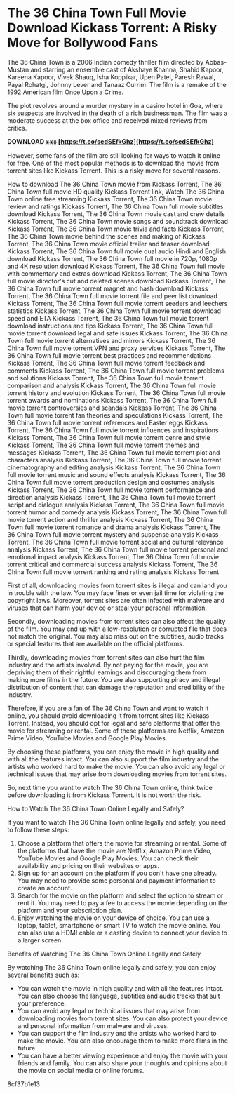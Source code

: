 
 
# The 36 China Town Full Movie Download Kickass Torrent: A Risky Move for Bollywood Fans
 
The 36 China Town is a 2006 Indian comedy thriller film directed by Abbas-Mustan and starring an ensemble cast of Akshaye Khanna, Shahid Kapoor, Kareena Kapoor, Vivek Shauq, Isha Koppikar, Upen Patel, Paresh Rawal, Payal Rohatgi, Johnny Lever and Tanaaz Currim. The film is a remake of the 1992 American film Once Upon a Crime.
 
The plot revolves around a murder mystery in a casino hotel in Goa, where six suspects are involved in the death of a rich businessman. The film was a moderate success at the box office and received mixed reviews from critics.
 
**DOWNLOAD ⚹⚹⚹ [https://t.co/sedSEfkGhz](https://t.co/sedSEfkGhz)**


 
However, some fans of the film are still looking for ways to watch it online for free. One of the most popular methods is to download the movie from torrent sites like Kickass Torrent. This is a risky move for several reasons.
 
How to download The 36 China Town movie from Kickass Torrent,  The 36 China Town full movie HD quality Kickass Torrent link,  Watch The 36 China Town online free streaming Kickass Torrent,  The 36 China Town movie review and ratings Kickass Torrent,  The 36 China Town full movie subtitles download Kickass Torrent,  The 36 China Town movie cast and crew details Kickass Torrent,  The 36 China Town movie songs and soundtrack download Kickass Torrent,  The 36 China Town movie trivia and facts Kickass Torrent,  The 36 China Town movie behind the scenes and making of Kickass Torrent,  The 36 China Town movie official trailer and teaser download Kickass Torrent,  The 36 China Town full movie dual audio Hindi and English download Kickass Torrent,  The 36 China Town full movie in 720p, 1080p and 4K resolution download Kickass Torrent,  The 36 China Town full movie with commentary and extras download Kickass Torrent,  The 36 China Town full movie director's cut and deleted scenes download Kickass Torrent,  The 36 China Town full movie torrent magnet and hash download Kickass Torrent,  The 36 China Town full movie torrent file and peer list download Kickass Torrent,  The 36 China Town full movie torrent seeders and leechers statistics Kickass Torrent,  The 36 China Town full movie torrent download speed and ETA Kickass Torrent,  The 36 China Town full movie torrent download instructions and tips Kickass Torrent,  The 36 China Town full movie torrent download legal and safe issues Kickass Torrent,  The 36 China Town full movie torrent alternatives and mirrors Kickass Torrent,  The 36 China Town full movie torrent VPN and proxy services Kickass Torrent,  The 36 China Town full movie torrent best practices and recommendations Kickass Torrent,  The 36 China Town full movie torrent feedback and comments Kickass Torrent,  The 36 China Town full movie torrent problems and solutions Kickass Torrent,  The 36 China Town full movie torrent comparison and analysis Kickass Torrent,  The 36 China Town full movie torrent history and evolution Kickass Torrent,  The 36 China Town full movie torrent awards and nominations Kickass Torrent,  The 36 China Town full movie torrent controversies and scandals Kickass Torrent,  The 36 China Town full movie torrent fan theories and speculations Kickass Torrent,  The 36 China Town full movie torrent references and Easter eggs Kickass Torrent,  The 36 China Town full movie torrent influences and inspirations Kickass Torrent,  The 36 China Town full movie torrent genre and style Kickass Torrent,  The 36 China Town full movie torrent themes and messages Kickass Torrent,  The 36 China Town full movie torrent plot and characters analysis Kickass Torrent,  The 36 China Town full movie torrent cinematography and editing analysis Kickass Torrent,  The 36 China Town full movie torrent music and sound effects analysis Kickass Torrent,  The 36 China Town full movie torrent production design and costumes analysis Kickass Torrent,  The 36 China Town full movie torrent performance and direction analysis Kickass Torrent,  The 36 China Town full movie torrent script and dialogue analysis Kickass Torrent,  The 36 China Town full movie torrent humor and comedy analysis Kickass Torrent,  The 36 China Town full movie torrent action and thriller analysis Kickass Torrent,  The 36 China Town full movie torrent romance and drama analysis Kickass Torrent,  The 36 China Town full movie torrent mystery and suspense analysis Kickass Torrent,  The 36 China Town full movie torrent social and cultural relevance analysis Kickass Torrent,  The 36 China Town full movie torrent personal and emotional impact analysis Kickass Torrent,  The 36 China Town full movie torrent critical and commercial success analysis Kickass Torrent,  The 36 China Town full movie torrent ranking and rating analysis Kickass Torrent
 
First of all, downloading movies from torrent sites is illegal and can land you in trouble with the law. You may face fines or even jail time for violating the copyright laws. Moreover, torrent sites are often infected with malware and viruses that can harm your device or steal your personal information.
 
Secondly, downloading movies from torrent sites can also affect the quality of the film. You may end up with a low-resolution or corrupted file that does not match the original. You may also miss out on the subtitles, audio tracks or special features that are available on the official platforms.
 
Thirdly, downloading movies from torrent sites can also hurt the film industry and the artists involved. By not paying for the movie, you are depriving them of their rightful earnings and discouraging them from making more films in the future. You are also supporting piracy and illegal distribution of content that can damage the reputation and credibility of the industry.
 
Therefore, if you are a fan of The 36 China Town and want to watch it online, you should avoid downloading it from torrent sites like Kickass Torrent. Instead, you should opt for legal and safe platforms that offer the movie for streaming or rental. Some of these platforms are Netflix, Amazon Prime Video, YouTube Movies and Google Play Movies.
 
By choosing these platforms, you can enjoy the movie in high quality and with all the features intact. You can also support the film industry and the artists who worked hard to make the movie. You can also avoid any legal or technical issues that may arise from downloading movies from torrent sites.
 
So, next time you want to watch The 36 China Town online, think twice before downloading it from Kickass Torrent. It is not worth the risk.
  
How to Watch The 36 China Town Online Legally and Safely?
 
If you want to watch The 36 China Town online legally and safely, you need to follow these steps:
 
1. Choose a platform that offers the movie for streaming or rental. Some of the platforms that have the movie are Netflix, Amazon Prime Video, YouTube Movies and Google Play Movies. You can check their availability and pricing on their websites or apps.
2. Sign up for an account on the platform if you don't have one already. You may need to provide some personal and payment information to create an account.
3. Search for the movie on the platform and select the option to stream or rent it. You may need to pay a fee to access the movie depending on the platform and your subscription plan.
4. Enjoy watching the movie on your device of choice. You can use a laptop, tablet, smartphone or smart TV to watch the movie online. You can also use a HDMI cable or a casting device to connect your device to a larger screen.

Benefits of Watching The 36 China Town Online Legally and Safely
 
By watching The 36 China Town online legally and safely, you can enjoy several benefits such as:

- You can watch the movie in high quality and with all the features intact. You can also choose the language, subtitles and audio tracks that suit your preference.
- You can avoid any legal or technical issues that may arise from downloading movies from torrent sites. You can also protect your device and personal information from malware and viruses.
- You can support the film industry and the artists who worked hard to make the movie. You can also encourage them to make more films in the future.
- You can have a better viewing experience and enjoy the movie with your friends and family. You can also share your thoughts and opinions about the movie on social media or online forums.

 8cf37b1e13
 
